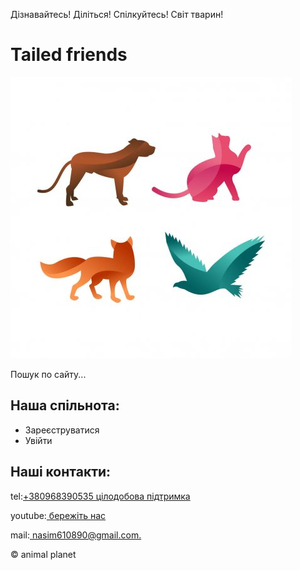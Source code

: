 <!DOCTYPE html>
<html lang="ru">
	<head>
		<meta http-equiv="content-type" content="text/html;charset=UTF-8" />
	<head>
	<body>
		<p>Дізнавайтесь! Діліться! Спілкуйтесь! Світ тварин!</p>
		<h1>Tailed friends</h1>
		<img src="img/logo.jpg" alt="">
		<p>Пошук по сайту...</p>
		<h2> Наша спільнота: </h2>
		<ul>
			<li>Зареєструватися</li> 
			<li>Увійти</li>
		</ul>
		<h2>Наші контакти:</h2>
		<p>tel:<a href="tel:+380968390535">+380968390535 цілодобова підтримка</a></p>
		<p>youtube:<a href="https://www.youtube.com/watch?v=-BJsomFxUrM"> бережіть нас</a></p>
		<p>mail:<a href="https://mail.google.com/mail/u/0/?tab=rm#inbox"> nasim610890@gmail.com.</a></p>
		<p>© animal planet </p>
	</body>
</html>